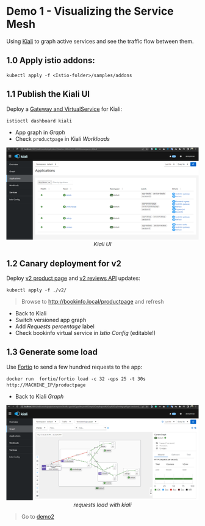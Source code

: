 # Demo 1 - Visualizing the Service Mesh

Using [Kiali](https://kiali.io) to graph active services and see the traffic flow between them.

## 1.0 Apply istio addons:

```
kubectl apply -f <Istio-folder>/samples/addons
```

## 1.1 Publish the Kiali UI

Deploy a [Gateway and VirtualService](kiali.yaml) for Kiali:

```
istioctl dashboard kiali
```

- App graph in _Graph_
- Check `productpage` in Kiali _Workloads_

<div align="center">
<img src="screenshots/kiali-ui.png">
<i>Kiali UI</i>
</div>

## 1.2 Canary deployment for v2

Deploy [v2 product page](./v2/productpage-v2-canary.yaml) and [v2 reviews API](./v2/reviews-v2-canary.yaml) updates:

```
kubectl apply -f ./v2/
```

> Browse to http://bookinfo.local/productpage and refresh 

- Back to Kiali
- Switch versioned app graph
- Add _Requests percentage_ label
- Check bookinfo virtual service in _Istio Config_ (editable!)

## 1.3 Generate some load

Use [Fortio](https://fortio.org) to send a few hundred requests to the app:

```
docker run  fortio/fortio load -c 32 -qps 25 -t 30s http://MACHINE_IP/productpage
```

- Back to Kiali _Graph_

<div align="center">
<img src="screenshots/kiali-requests-load.png">
<i>requests load with kiali</i>
</div>

> Go to [demo2](../demo2/README.md)